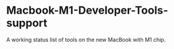 # Macbook-M1-Developer-Tools-support
A working status list of tools on the new MacBook with M1 chip.
